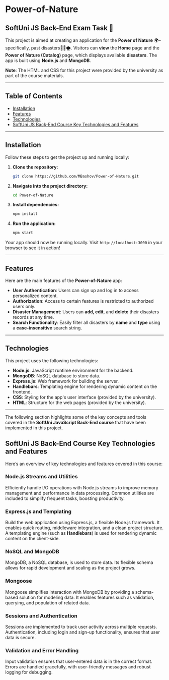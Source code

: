 # Power-of-Nature

## SoftUni JS Back-End Exam Task 📝

This project is aimed at creating an application for the **Power of Nature** 🌍– specifically, past disasters🌋🌊🌪️. Visitors can **view** the **Home** page and the **Power of Nature (Catalog)** page, which displays available **disasters**. The app is built using **Node.js** and **MongoDB**.

**Note**: The HTML and CSS for this project were provided by the university as part of the course materials.

---

## Table of Contents

- [Installation](#installation)
- [Features](#features)
- [Technologies](#technologies)
- [SoftUni JS Back-End Course Key Technologies and Features](#softuni-js-back-end-course-key-technologies-and-features)

---

## Installation

Follow these steps to get the project up and running locally:

1. **Clone the repository:**
    ```bash
    git clone https://github.com/MBashov/Power-of-Nature.git
    ```

2. **Navigate into the project directory:**
    ```bash
    cd Power-of-Nature
    ```

3. **Install dependencies:**
    ```bash
    npm install
    ```

4. **Run the application:**
    ```bash
    npm start
    ```

Your app should now be running locally. Visit `http://localhost:3000` in your browser to see it in action!

---

## Features

Here are the main features of the **Power-of-Nature** app:

- **User Authentication**: Users can sign up and log in to access personalized content.
- **Authorization**: Access to certain features is restricted to authorized users only.
- **Disaster Management**: Users can **add, edit**, and **delete** their disasters records at any time.
- **Search Functionality**: Easily filter all disasters  by **name** and **type** using a **case-insensitive** search string.

---

## Technologies

This project uses the following technologies:

- **Node.js**: JavaScript runtime environment for the backend.
- **MongoDB**: NoSQL database to store data.
- **Express.js**: Web framework for building the server.
- **Handlebars**: Templating engine for rendering dynamic content on the frontend.
- **CSS**: Styling for the app's user interface (provided by the university).
- **HTML**: Structure for the web pages (provided by the university).
---
The following section highlights some of the key concepts and tools covered in the **SoftUni JavaScript Back-End course** that have been implemented in this project.  

## SoftUni JS Back-End Course Key Technologies and Features  

Here’s an overview of key technologies and features covered in this course:

### **Node.js Streams and Utilities**  
Efficiently handle I/O operations with Node.js streams to improve memory management and performance in data processing. Common utilities are included to simplify frequent tasks, boosting productivity.

### **Express.js and Templating**  
Build the web application using Express.js, a flexible Node.js framework. It enables quick routing, middleware integration, and a clean project structure. A templating engine (such as **Handlebars**) is used for rendering dynamic content on the client-side.

### **NoSQL and MongoDB**  
MongoDB, a NoSQL database, is used to store data. Its flexible schema allows for rapid development and scaling as the project grows.

### **Mongoose**  
Mongoose simplifies interaction with MongoDB by providing a schema-based solution for modeling data. It enables features such as validation, querying, and population of related data.

### **Sessions and Authentication**  
Sessions are implemented to track user activity across multiple requests. Authentication, including login and sign-up functionality, ensures that user data is secure.

### **Validation and Error Handling**  
Input validation ensures that user-entered data is in the correct format. Errors are handled gracefully, with user-friendly messages and robust logging for debugging.
